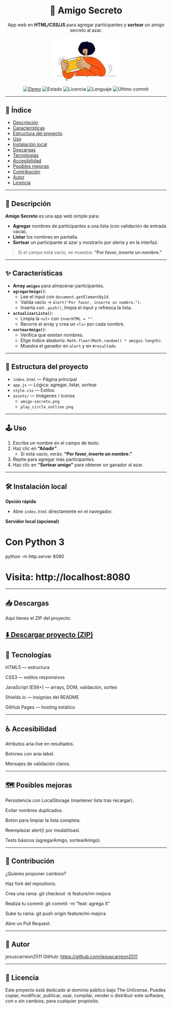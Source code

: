 <!-- Encabezado bonito -->
<h1 align="center">🎁 Amigo Secreto</h1>
<p align="center">
  App web en <b>HTML/CSS/JS</b> para agregar participantes y <b>sortear</b> un amigo secreto al azar.
</p>

<p align="center">
  <img src="assets/amigo-secreto.png" alt="Logo Amigo Secreto" width="220" />
</p>

<p align="center">
  <a href="https://jesuscarreon2511.github.io/Amigo-Secreto/"><img alt="Demo" src="https://img.shields.io/badge/🚀_Ver_App-Online-5ce1e6?labelColor=111218"></a>
  <img alt="Estado" src="https://img.shields.io/badge/STATUS-EN%20DESARROLLO-22c55e?labelColor=111218">
  <img alt="Licencia" src="https://img.shields.io/badge/LICENCIA-Unlicense-64748b?labelColor=111218">
  <img alt="Lenguaje" src="https://img.shields.io/github/languages/top/jesuscarreon2511/Amigo-Secreto?labelColor=111218">
  <img alt="Último commit" src="https://img.shields.io/github/last-commit/jesuscarreon2511/Amigo-Secreto?labelColor=111218">
</p>

---

## 🧭 Índice
- [Descripción](#descripcion)
- [Características](#caracteristicas)
- [Estructura del proyecto](#estructura)
- [Uso](#uso)
- [Instalación local](#instalacion)
- [Descargas](#descargas)
- [Tecnologías](#tecnologias)
- [Accesibilidad](#accesibilidad)
- [Posibles mejoras](#mejoras)
- [Contribución](#contribucion)
- [Autor](#autor)
- [Licencia](#licencia)

---

<h2 id="descripcion">📝 Descripción</h2>

**Amigo Secreto** es una app web simple para:

- **Agregar** nombres de participantes a una lista (con validación de entrada vacía).
- **Listar** los nombres en pantalla.
- **Sortear** un participante al azar y mostrarlo por alerta y en la interfaz.

> Si el campo está vacío, se muestra: **“Por favor, inserte un nombre.”**

---

<h2 id="caracteristicas">✨ Características</h2>

- **Array `amigos`** para almacenar participantes.
- **`agregarAmigo()`**:
  - Lee el input con `document.getElementById`.
  - Valida vacío → `alert("Por favor, inserte un nombre.")`.
  - Inserta con `.push()`, limpia el input y refresca la lista.
- **`actualizarLista()`**:
  - Limpia la `<ul>` con `innerHTML = ""`.
  - Recorre el array y crea un `<li>` por cada nombre.
- **`sortearAmigo()`**:
  - Verifica que existan nombres.
  - Elige índice aleatorio: `Math.floor(Math.random() * amigos.length)`.
  - Muestra el ganador en `alert` y en `#resultado`.

---

<h2 id="estructura">📁 Estructura del proyecto</h2>

<ul>
  <li><code>index.html</code> — Página principal</li>
  <li><code>app.js</code> — Lógica: agregar, listar, sortear</li>
  <li><code>style.css</code> — Estilos</li>
  <li><code>assets/</code> — Imágenes / íconos
    <ul>
      <li><code>amigo-secreto.png</code></li>
      <li><code>play_circle_outline.png</code></li>
    </ul>
  </li>
</ul>

---

<h2 id="uso">🕹️ Uso</h2>

1. Escribe un nombre en el campo de texto.  
2. Haz clic en **“Añadir”**.  
   - Si está vacío, verás: **“Por favor, inserte un nombre.”**  
3. Repite para agregar más participantes.  
4. Haz clic en **“Sortear amigo”** para obtener un ganador al azar.

---

<h2 id="instalacion">🛠️ Instalación local</h2>

**Opción rápida**
- Abre `index.html` directamente en el navegador.

**Servidor local (opcional)**

# Con Python 3
python -m http.server 8080
# Visita: http://localhost:8080

---

<h2 id="descargas">📥 Descargas</h2>

Aquí tienes el ZIP del proyecto:

[⬇️ Descargar proyecto (ZIP)](https://github.com/jesuscarreon2511/Amigo_Secreto/archive/refs/heads/main.zip)
---

<h2 id="tecnologias">🧰 Tecnologías</h2>

HTML5 — estructura

CSS3 — estilos responsivos

JavaScript (ES6+) — arrays, DOM, validación, sorteo

Shields.io — insignias del README

GitHub Pages — hosting estático

---

<h2 id="accesibilidad">♿ Accesibilidad</h2>

Atributos aria-live en resultados.

Botones con aria-label.

Mensajes de validación claros.

---

<h2 id="mejoras">🗺️ Posibles mejoras</h2>

 Persistencia con LocalStorage (mantener lista tras recargar).

 Evitar nombres duplicados.

 Botón para limpiar la lista completa.

 Reemplazar alert() por modal/toast.

 Tests básicos (agregarAmigo, sortearAmigo).

---

<h2 id="contribucion">🤝 Contribución</h2>

¿Quieres proponer cambios?

Haz fork del repositorio.

Crea una rama:
git checkout -b feature/mi-mejora

Realiza tu commit:
git commit -m "feat: agrega X"

Sube tu rama:
git push origin feature/mi-mejora

Abre un Pull Request.

---

<h2 id="autor">👤 Autor</h2>

jesuscarreon2511
GitHub: https://github.com/jesuscarreon2511

---

<h2 id="licencia">📄 Licencia</h2>

Este proyecto está dedicado al dominio público bajo The Unlicense.
Puedes copiar, modificar, publicar, usar, compilar, vender o distribuir este software, con o sin cambios, para cualquier propósito.

